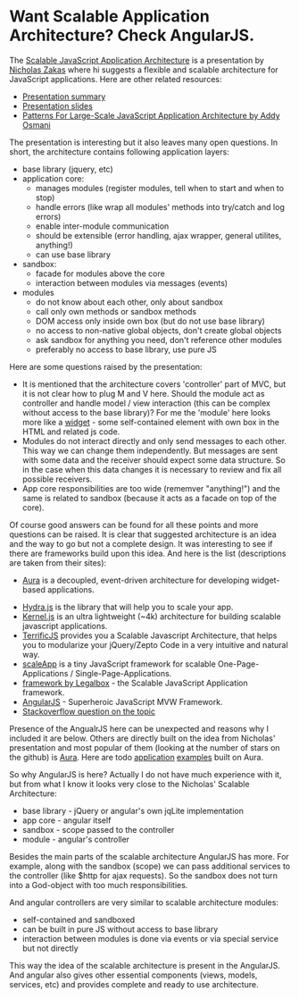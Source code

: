 Want Scalable Application Architecture? Check AngularJS.
============================================

The [Scalable JavaScript Application Architecture](http://www.youtube.com/watch?v=mKouqShWI4o) is a  presentation by [Nicholas Zakas](http://www.nczonline.net/) where hi suggests a flexible and scalable architecture for JavaScript applications. Here are other related resources:

* [Presentation summary](http://www.ubelly.com/2011/11/scalablejs/)
* [Presentation slides](http://www.slideshare.net/nzakas/scalable-javascript-application-architecture)
* [Patterns For Large-Scale JavaScript Application Architecture by Addy Osmani](http://addyosmani.com/largescalejavascript/)

The presentation is interesting but it also leaves many open questions.
In short, the architecture contains following application layers:
* base library (jquery, etc)
* application core:
  * manages modules (register modules, tell when to start and when to stop)
  * handle errors (like wrap all modules' methods into try/catch and log errors)
  * enable inter-module communication
  * should be extensible (error handling, ajax wrapper, general utilites, anything!)
  * can use base library
* sandbox:
  * facade for modules above the core
  * interaction between modules via messages (events)
* modules
  * do not know about each other, only about sandbox
  * call only own methods or sandbox methods
  * DOM access only inside own box (but do not use base library)
  * no access to non-native global objects, don't create global objects
  * ask sandbox for anything you need, don't reference other modules
  * preferably no access to base library, use pure JS

Here are some questions raised by the presentation:
* It is mentioned that the architecture covers 'controller' part of MVC, but it is not clear how to plug M and V here. Should the module act as controller and handle model / view interaction (this can be complex without access to the base library)? For me the 'module' here looks more like a [widget](http://en.wikipedia.org/wiki/Web_widget#Widget) - some self-contained element with own box in the HTML and related js code.
* Modules do not interact directly and only send messages to each other. This way we can change them independently. But messages are sent with some data and the receiver should expect some data structure. So in the case when this data changes it is necessary to review and fix all possible receivers.
* App core responsibilities are too wide (rememver "anything!") and the same is related to sandbox (because it acts as a facade on top of the core).

Of course good answers can be found for all these points and more questions can be raised. It is clear that suggested architecture is an idea and the way to go but not a complete design.
It was interesting to see if there are frameworks build upon this idea.
And here is the list (descriptions are taken from their sites):

  * [Aura](https://github.com/aurajs/aura) is a decoupled, event-driven architecture for developing widget-based applications.
  - [Hydra.js](http://tcorral.github.com/Hydra.js/) is the library that will help you to scale your app.
  - [Kernel.js](http://alanlindsay.me/kerneljs/) is an ultra lightweight (~4k) architecture for building scalable javascript applications.
  - [TerrificJS](http://terrifically.org/) provides you a Scalable Javascript Architecture, that helps you to modularize your jQuery/Zepto Code in a very intuitive and natural way.
  - [scaleApp](http://scaleapp.org/) is a tiny JavaScript framework for scalable One-Page-Applications / Single-Page-Applications.
  - [framework by Legalbox](https://github.com/legalbox/lb_js_scalableApp) - the Scalable JavaScript Application framework.
  - [AngularJS](http://angularjs.org/) - Superheroic JavaScript MVW Framework.
  - [Stackoverflow question on the topic](http://stackoverflow.com/questions/8701336/good-implementation-of-scalable-javascript-application-architecture-sandbox-by)

Presence of the AngualrJS here can be unexpected and reasons why I included it are below.
Others are directly built on the idea from Nicholas' presentation and most popular of them (looking at the number of stars on the github) is [Aura](https://github.com/aurajs/aura). Here are todo [application](https://github.com/sbellity/aura-todos) [examples](https://github.com/alexanderbeletsky/todomvc-aura) built on Aura.

So why AngularJS is here? Actually I do not have much experience with it, but from what I know it looks very close to the Nicholas' Scalable Architecture:
* base library - jQuery or angular's own jqLite implementation
* app core - angular itself
* sandbox - scope passed to the controller
* module - angular's controller

Besides the main parts of the scalable architecture AngularJS has more. For example, along with the sandbox (scope) we can pass additional services to the controller (like $http for ajax requests). So the sandbox does not turn into a God-object with too much responsibilities.

And angular controllers are very similar to scalable architecture modules:
* self-contained and sandboxed
* can be built in pure JS without access to base library
* interaction between modules is done via events or via special service but not directly

This way the idea of the scalable architecture is present in the AngularJS. And angular also gives other essential components (views, models, services, etc) and provides complete and ready to use architecture.
